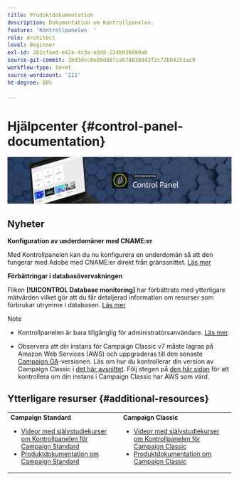 ```yaml
---
title: Produktdokumentation
description: Dokumentation om Kontrollpanelen.
feature: 'Kontrollpanelen  '
role: Architect
level: Beginner
exl-id: 2b2cfaed-e42e-4c3a-a8d8-224b936890ab
source-git-commit: 3bd3dcc0e09d887cab7d810d43f2c72bb4251ac9
workflow-type: tm+mt
source-wordcount: '211'
ht-degree: 88%

---
```


# Hjälpcenter {#control-panel-documentation}

![](assets/do-not-localize/banner.png)

## Nyheter

**Konfiguration av underdomäner med CNAME:er**

Med Kontrollpanelen kan du nu konfigurera en underdomän så att den fungerar med Adobe med CNAME:er direkt från gränssnittet. [Läs mer](subdomains-certificates/using/setting-up-new-subdomain.md)

**Förbättringar i databasövervakningen**

Fliken **[!UICONTROL Database monitoring]** har förbättrats med ytterligare mätvärden vilket gör att du får detaljerad information om resurser som förbrukar utrymme i databasen. [Läs mer](performance-monitoring/using/database-monitoring.md)

>[!NOTE]
>
>* Kontrollpanelen är bara tillgänglig för administratörsanvändare. [Läs mer](https://experienceleague.adobe.com/docs/control-panel/using/discover-control-panel/managing-permissions.html?lang=sv#discover-control-panel).
   >
   >
* Observera att din instans för Campaign Classic v7 måste lagras på Amazon Web Services (AWS) och uppgraderas till den senaste [Campaign GA](https://experienceleague.adobe.com/docs/campaign-classic/using/release-notes/rn-overview.html?lang=sv#rn-statuses)-versionen. Läs om hur du kontrollerar din version av Campaign Classic i [det här avsnittet](https://experienceleague.adobe.com/docs/campaign-classic/using/getting-started/starting-with-adobe-campaign/launching-adobe-campaign.html?lang=sv#getting-your-campaign-version). Följ stegen på [den här sidan](faq.md) för att kontrollera om din instans i Campaign Classic har AWS som värd.


## Ytterligare resurser {#additional-resources}

<table>
    <tr>
        <td><b>Campaign Standard</b><br/>
        <ul>
            <li><a href="https://experienceleague.adobe.com/docs/campaign-standard-learn/control-panel/control-panel-overview.html?lang=sv">Videor med självstudiekurser om Kontrollpanelen för Campaign Standard</a></li>
            <li><a href="https://docs.adobe.com/content/help/sv-SE/campaign-standard/using/campaign-standard-home.html">Produktdokumentation om Campaign Standard</a></li>
        </ul>
        </td>
        <td><b>Campaign Classic</b><br/>
        <ul>
            <li><a href="https://experienceleague.adobe.com/docs/campaign-classic-learn/control-panel/control-panel-overview.html?lang=sv">Videor med självstudiekurser om Kontrollpanelen för Campaign Classic</a></li>
            <li><a href="https://docs.adobe.com/content/help/sv-SE/campaign-classic/using/campaign-classic-home.html">Produktdokumentation om Campaign Classic</a></li>
        </ul>
        </td>
    </tr>
</table>
